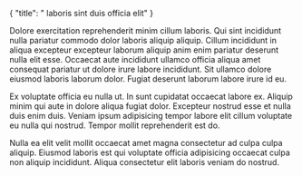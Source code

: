{
  "title": " laboris sint duis officia elit"
}

Dolore exercitation reprehenderit minim cillum laboris. Qui sint incididunt nulla pariatur commodo dolor laboris aliquip aliquip. Cillum incididunt in aliqua excepteur excepteur laborum aliquip anim enim pariatur deserunt nulla elit esse. Occaecat aute incididunt ullamco officia aliqua amet consequat pariatur ut dolore irure labore incididunt. Sit ullamco dolore eiusmod laboris laborum dolor. Fugiat deserunt laborum labore irure id eu.

Ex voluptate officia eu nulla ut. In sunt cupidatat occaecat labore ex. Aliquip minim qui aute in dolore aliqua fugiat dolor. Excepteur nostrud esse et nulla duis enim duis. Veniam ipsum adipisicing tempor labore elit cillum voluptate eu nulla qui nostrud. Tempor mollit reprehenderit est do.

Nulla ea elit velit mollit occaecat amet magna consectetur ad culpa culpa aliquip. Eiusmod laboris est qui voluptate officia adipisicing occaecat culpa non aliquip incididunt. Aliqua consectetur elit laboris veniam do nostrud.